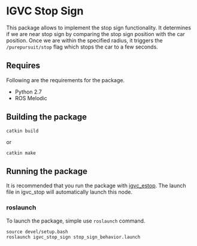 # IGVC Stop Sign    
 This package allows to implement the stop sign functionality. It determines if we are near stop sign by comparing the stop sign position with the car position. Once we are within the specified radius, it triggers the `/purepursuit/stop` flag which stops the car to a few seconds. 
  
## Requires  
Following are the requirements for the package.  
- Python 2.7  
- ROS Melodic  
  
## Building the package     
```commandline  
catkin build
```  
or 
```commandline  
catkin make
```  
  
## Running the package  
It is recommended that you run the package with [igvc_estop](https://github.com/msuleman67h/igvc_estop). The launch file in igvc_stop will automatically launch this node. 

### roslaunch 
To launch the package, simple use `roslaunch` command.  
```commandline  
source devel/setup.bash  
roslaunch igvc_stop_sign stop_sign_behavior.launch   
```  